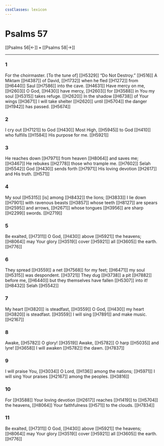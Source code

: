 ```yaml
---
cssClasses: lexicon
---
```


# Psalms 57

[[Psalms 56|←]] • [[Psalms 58|→]]

---

### 1
For the choirmaster. [To the tune of] [[H5329]] “Do Not Destroy.” [[H516]] A Miktam [[H4387]] of David, [[H1732]] when he fled [[H1272]] from [[H6440]] Saul [[H7586]] into the cave. [[H4631]] Have mercy on me, [[H2603]] O God, [[H430]] have mercy, [[H2603]] for [[H3588]] in You  my soul [[H5315]] takes refuge. [[H2620]] In the shadow [[H6738]] of Your wings [[H3671]] I will take shelter [[H2620]] until [[H5704]] the danger [[H1942]] has passed. [[H5674]]

### 2
I cry out [[H7121]] to God [[H430]] Most High, [[H5945]] to God [[H410]] who fulfills [[H1584]] His purpose for me. [[H5921]]

### 3
He reaches down [[H7971]] from heaven [[H8064]] and saves me; [[H3467]] He rebukes [[H2778]] those who trample me. [[H7602]] Selah [[H5542]] God [[H430]] sends forth [[H7971]] His loving devotion [[H2617]] and His truth. [[H571]]

### 4
My soul [[H5315]] [is] among [[H8432]] the lions; [[H3833]] I lie down [[H7901]] with ravenous beasts [[H3857]] whose teeth [[H8127]] are spears [[H2595]] and arrows, [[H2671]] whose tongues [[H3956]] are sharp [[H2299]] swords. [[H2719]]

### 5
Be exalted, [[H7311]] O God, [[H430]] above [[H5921]] the heavens; [[H8064]] may Your glory [[H3519]] cover [[H5921]] all [[H3605]] the earth. [[H776]]

### 6
They spread [[H3559]] a net [[H7568]] for my feet; [[H6471]] my soul [[H5315]] was despondent. [[H3721]] They dug [[H3738]] a pit [[H7882]] before me, [[H6440]] but they themselves have fallen [[H5307]] into it! [[H8432]] Selah [[H5542]]

### 7
My heart [[H3820]] is steadfast, [[H3559]] O God, [[H430]] my heart [[H3820]] is steadfast. [[H3559]] I will sing [[H7891]] and make music. [[H2167]]

### 8
Awake, [[H5782]] O glory! [[H3519]] Awake, [[H5782]] O harp [[H5035]] and lyre! [[H3658]] I will awaken [[H5782]] the dawn. [[H7837]]

### 9
I will praise You, [[H3034]] O Lord, [[H136]] among the nations; [[H5971]] I will sing Your praises [[H2167]] among the peoples. [[H3816]]

### 10
For [[H3588]] Your loving devotion [[H2617]] reaches [[H1419]] to [[H5704]] the heavens, [[H8064]] Your faithfulness [[H571]] to the clouds. [[H7834]]

### 11
Be exalted, [[H7311]] O God, [[H430]] above [[H5921]] the heavens; [[H8064]] may Your glory [[H3519]] cover [[H5921]] all [[H3605]] the earth. [[H776]]

